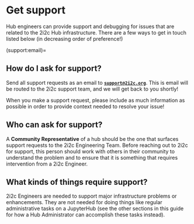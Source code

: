 # Get support

Hub engineers can provide support and debugging for issues that are related to the 2i2c Hub infrastructure. There are a few ways to get in touch listed below (in decreasing order of preference!)

(support:email)=
## How do I ask for support?

Send all support requests as an email to [**`support@2i2c.org`**](mailto:support@2i2c.org).
This is email will be routed to the 2i2c support team, and we will get back to you shortly!

When you make a support request, please include as much information as possible in order to provide context needed to resolve your issue!

## Who can ask for support?

A **Community Representative** of a hub should be the one that surfaces support requests to the 2i2c Engineering Team.
Before reaching out to 2i2c for support, this person should work with others in their community to understand the problem and to ensure that it is something that requires intervention from a 2i2c Engineer.

## What kinds of things require support?

2i2c Engineers are needed to support major infrastructure problems or enhancements.
They are not needed for doing things like regular administrative tasks on a JupyterHub (see the other sections in this guide for how a Hub Administrator can accomplish these tasks instead).
